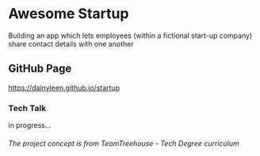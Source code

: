 # Awesome Startup
Building an app which lets employees (within a fictional start-up company) share contact details with one another

## GitHub Page
https://dainyleen.github.io/startup

### Tech Talk
in progress...



###### The project concept is from TeamTreehouse - Tech Degree curriculum

